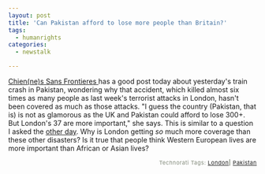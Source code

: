 ```yaml
---
layout: post
title: 'Can Pakistan afford to lose more people than Britain?'
tags:
  - humanrights
categories:
  - newstalk

---
```


<a href="http://desimediabitch.blogspot.com/2005/07/300-plus-dead-but-not-as-important-as.html">Chien(ne)s Sans Frontieres </a> has a good post today about yesterday's train crash in Pakistan, wondering why that accident, which killed almost six times as many people as last week's terrorist attacks in London, hasn't been covered as much as those attacks.  "I guess the country (Pakistan, that is) is not as glamorous as the UK and Pakistan could afford to lose 300+. But London's 37 are more important," she says.  This is similar to a question I asked the <a href="http://www.levjoy.com/2005/07/another-massacre-no-one-cares-about-2/">other day</a>.  Why is London getting <i>so</i> much more coverage than these other disasters?  Is it true that people think Western European lives are more important than African or Asian lives?
<!-- technorati tags start --><p style="text-align:right;font-size:11px;letter-spacing:.05em;color:#808979;">Technorati Tags: <a href="http://technorati.com/tag/London" rel="tag">London</a><strong>|</strong> <a href="http://technorati.com/tag/Pakistan" rel="tag">Pakistan</a></p><!-- technorati tags end -->
